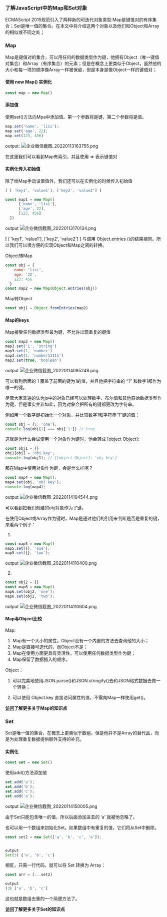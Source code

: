 ### 了解JavaScript中的Map和Set对象

ECMAScript 2015规范引入了两种新的可迭代对象类型:Map是键值对的有序集合；Set是唯一值的集合。在本文中将介绍这两个对象以及他们和Object和Array的相似或不同之处；

### Map

Map是键值对的集合，可以用任何的数据类型作为键，他拥有Object（唯一键值对集合）和Array（有序集合）的元素；但是在概念上更类似于Object，虽然他的大小和每一项的顺序像Array一样被保留，但是本身是像Object一样的键值对；

#### 使用 new Map() 实例化

```javascript
const map = new Map()
```
#### 添加值
使用set()方法向Mpa中添加值。第一个参数将是键，第二个参数将是值。
```javascript
map.set('name', 'lisi');
map.set('age', 22);
map.set(123, 456)
```

output:
![企业微信截图_20220113163755.png](https://lexiangla.com/assets/61a9654a7aa011ec9d1c5ee629b12ecb)

在这里我们可以看到Map有索引，并且使用 => 表示键值对

#### 实例化传入初始值
除了给Map手动设置值外，我们还可以在实例化的时候传入初始值

```javascript
[ [ 'key1', 'value1'], ['key2', 'value2'] ]
```

```javascript
const map1 = new Map([
      ['name', 'lisi'],
      ['age', 22],
      [123, 456]
  ])
```

output
![企业微信截图_20220113170134.png](https://lexiangla.com/assets/6db914b67aa011eca629b6d34d80cfa2)

[ [ 'key1', 'value1'], ['key2', 'value2'] ] 与调用 Object.entries ()的结果相同。所以我们可以很方便的实现Object和Map之间的转换。

Object转Map

```javascript
const obj = {
    name: 'lisi',
    age: '22',
    123: 456
  }
const map2 = new Map(Object.entries(obj))
```

Map转Object

```javascript
const obj1 = Object.fromEntries(map2)
```
#### Map的keys

Map接受任何数据类型最为键，不允许出现重复的键值

```javascript
const map3 = new Map()
map3.set('1', 'string')
map3.set(1, 'number')
map3.set(1, 'number11111')
map3.set(true, 'boolean')
```

output
![企业微信截图_20220114095248.png](https://lexiangla.com/assets/788986287aa011ecbfb436586b062916)

可以看到后面的 1 覆盖了前面的键为1的值，并且他把字符串的 “1” 和数字1都作为唯一的键。

尽管大家普遍的认为js中的对象已经可以处理数字、布尔值和其他原始数据类型作为键，但是事实并非如此，因为对象会把所有的键都更改为字符串。

例如用一个数字键初始化一个对象，并比较数字1和字符串“1”键的值：

```javascript
const obj = {1: 'one'};
console.log(obj[1] === obj['1']) // true
```

这就是为什么尝试使用一个对象作为键时，他会转成 [object Object]:

```javascript
const obj1 = {}
obj1[obj] = 'obj key';
console.log(obj1); // {[object Object]: 'obj key'}
```

那在Map中使用对象作为键，会是什么样呢？

```javascript
const map4 = new Map();
map4.set(obj, 'obj key');
console.log(map4);
```

output
![企业微信截图_20220114104544.png](https://lexiangla.com/assets/7ff2c2ee7aa011ec92e012b2373ff63a)

可以看到把我们创建的obj对象作为了键。

在使用Object或Array作为键时，Map是通过他们的引用来判断是否是重复的键，来看两个例子：

1. 

```javascript
const map5 = new Map()
map5.set({}, 'one');
map5.set({}, 'two');
```

output
![企业微信截图_20220114110400.png](https://lexiangla.com/assets/8680af407aa011ec8a895a62c74a2bd7)

2. 

```javascript
const obj2 = {}
const map6 = new Map()
map6.set(obj2, 'one');
map6.set(obj2, 'two');
```

output
![企业微信截图_20220114110604.png](https://lexiangla.com/assets/8ce58c2a7aa011ec93f7820f36f102ed)

#### Map与Object比较

Map:
1. Map有一个大小的属性，Object没有一个内置的方法去查询他的大小；
2. Map是直接可迭代的，而Object不是；
3. Map在使用方面更具有灵活性，可以使用任何数据类型作为键；
4. Map保留了数据插入的顺序。

Object：
1. 可以完美地使用JSON.parse()和JSON.stringify()去和JSON格式数据去做一个转换；

2. 可以使用 Object.key 直接访问属性的值，不需向Map一样使用get()。

 **[访问](https://developer.mozilla.org/zh-CN/docs/Web/JavaScript/Reference/Global_Objects/Map)了解更多关于Map的知识点**

### Set

Set是唯一值的集合，在概念上更类似于数组，但是他并不是Array的替代品，而是为处理重复数据提供额外支持的补充。

#### 实例化

```javascript
const set = new Set()
```

使用add()方法添加值

```javascript
set.add('a');
set.add('b');
set.add('c');
set.add('a');
```

output
![企业微信截图_20220114150005.png](https://lexiangla.com/assets/946ed8987aa011ec857b6a75fdee2d35)

   由于Set只能包含唯一的值，所以后面添加进去的 ‘a’ 就被他忽略了。

也可以用一个数组来初始化Set。如果数组中有重复的值，它们将从Set中删除。

```javascript
const set2 = new Set(['a', 'b', 'c', 'a']);


output
Set(3) {'a', 'b', 'c'}
```

相反，只需一行代码，就可以将 Set 转换为 Array：

```javascript
const arr = [...set2]

output
(3) ['a', 'b', 'c']
```

这也就是数组去重的一个简便方法了。

 **[访问](https://developer.mozilla.org/zh-CN/docs/Web/JavaScript/Reference/Global_Objects/Set)了解更多关于Set的知识点**

   





